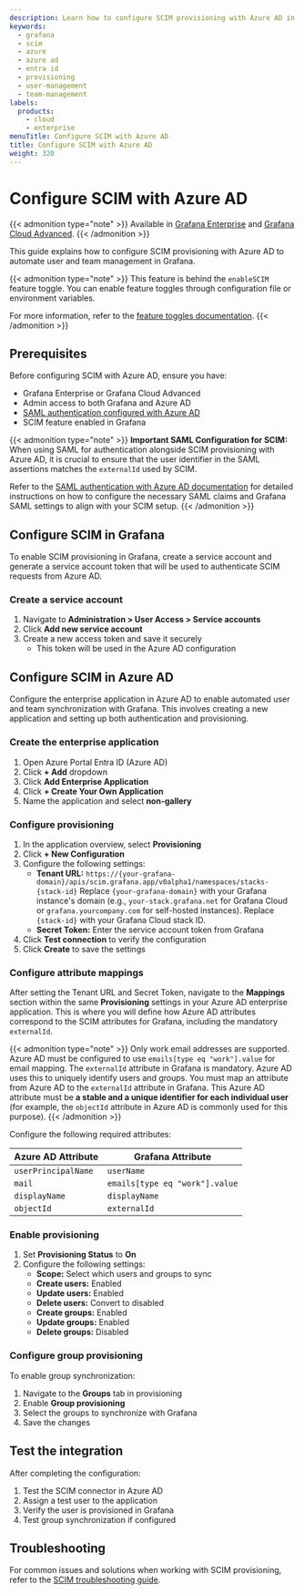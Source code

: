 ```yaml
---
description: Learn how to configure SCIM provisioning with Azure AD in Grafana Enterprise. This guide provides step-by-step instructions for setting up automated user and team management, including enterprise application configuration, service account creation, attribute mapping, and provisioning settings to ensure seamless integration between Azure AD and Grafana.
keywords:
  - grafana
  - scim
  - azure
  - azure ad
  - entra id
  - provisioning
  - user-management
  - team-management
labels:
  products:
    - cloud
    - enterprise
menuTitle: Configure SCIM with Azure AD
title: Configure SCIM with Azure AD
weight: 320
---
```


# Configure SCIM with Azure AD

{{< admonition type="note" >}}
Available in [Grafana Enterprise](../../../introduction/grafana-enterprise/) and [Grafana Cloud Advanced](/docs/grafana-cloud/).
{{< /admonition >}}

This guide explains how to configure SCIM provisioning with Azure AD to automate user and team management in Grafana.

{{< admonition type="note" >}}
This feature is behind the `enableSCIM` feature toggle.
You can enable feature toggles through configuration file or environment variables.

For more information, refer to the [feature toggles documentation](/docs/grafana/<GRAFANA_VERSION>/setup-grafana/configure-grafana/#feature_toggles).
{{< /admonition >}}

## Prerequisites

Before configuring SCIM with Azure AD, ensure you have:

- Grafana Enterprise or Grafana Cloud Advanced
- Admin access to both Grafana and Azure AD
- [SAML authentication configured with Azure AD](../../configure-authentication/saml/#set-up-saml-with-azure-ad)
- SCIM feature enabled in Grafana

{{< admonition type="note" >}}
**Important SAML Configuration for SCIM:**
When using SAML for authentication alongside SCIM provisioning with Azure AD, it is crucial to ensure that the user identifier in the SAML assertions matches the `externalId` used by SCIM.

Refer to the [SAML authentication with Azure AD documentation](../../configure-authentication/saml/#integrating-with-scim-provisioning) for detailed instructions on how to configure the necessary SAML claims and Grafana SAML settings to align with your SCIM setup.
{{< /admonition >}}

## Configure SCIM in Grafana

To enable SCIM provisioning in Grafana, create a service account and generate a service account token that will be used to authenticate SCIM requests from Azure AD.

### Create a service account

1. Navigate to **Administration > User Access > Service accounts**
2. Click **Add new service account**
3. Create a new access token and save it securely
   - This token will be used in the Azure AD configuration

## Configure SCIM in Azure AD

Configure the enterprise application in Azure AD to enable automated user and team synchronization with Grafana. This involves creating a new application and setting up both authentication and provisioning.

### Create the enterprise application

1. Open Azure Portal Entra ID (Azure AD)
2. Click **+ Add** dropdown
3. Click **Add Enterprise Application**
4. Click **+ Create Your Own Application**
5. Name the application and select **non-gallery**

### Configure provisioning

1. In the application overview, select **Provisioning**
2. Click **+ New Configuration**
3. Configure the following settings:
   - **Tenant URL:** `https://{your-grafana-domain}/apis/scim.grafana.app/v0alpha1/namespaces/stacks-{stack-id}`
     Replace `{your-grafana-domain}` with your Grafana instance's domain (e.g., `your-stack.grafana.net` for Grafana Cloud or `grafana.yourcompany.com` for self-hosted instances). Replace `{stack-id}` with your Grafana Cloud stack ID.
   - **Secret Token:** Enter the service account token from Grafana
4. Click **Test connection** to verify the configuration
5. Click **Create** to save the settings

### Configure attribute mappings

After setting the Tenant URL and Secret Token, navigate to the **Mappings** section within the same **Provisioning** settings in your Azure AD enterprise application. This is where you will define how Azure AD attributes correspond to the SCIM attributes for Grafana, including the mandatory `externalId`.

{{< admonition type="note" >}}
Only work email addresses are supported. Azure AD must be configured to use `emails[type eq "work"].value` for email mapping.
The `externalId` attribute in Grafana is mandatory. Azure AD uses this to uniquely identify users and groups. You must map an attribute from Azure AD to the `externalId` attribute in Grafana. This Azure AD attribute must be **a stable and a unique identifier for each individual user** (for example, the `objectId` attribute in Azure AD is commonly used for this purpose).
{{< /admonition >}}

Configure the following required attributes:

| Azure AD Attribute           | Grafana Attribute              |
| ---------------------------- | ------------------------------ |
| `userPrincipalName`          | `userName`                     |
| `mail`                       | `emails[type eq "work"].value` |
| `displayName`                | `displayName`                  |
| `objectId`                   | `externalId`                   |

### Enable provisioning

1. Set **Provisioning Status** to **On**
2. Configure the following settings:
   - **Scope:** Select which users and groups to sync
   - **Create users:** Enabled
   - **Update users:** Enabled
   - **Delete users:** Convert to disabled
   - **Create groups:** Enabled
   - **Update groups:** Enabled
   - **Delete groups:** Disabled

### Configure group provisioning

To enable group synchronization:

1. Navigate to the **Groups** tab in provisioning
2. Enable **Group provisioning**
3. Select the groups to synchronize with Grafana
4. Save the changes

## Test the integration

After completing the configuration:

1. Test the SCIM connector in Azure AD
2. Assign a test user to the application
3. Verify the user is provisioned in Grafana
4. Test group synchronization if configured

## Troubleshooting

For common issues and solutions when working with SCIM provisioning, refer to the [SCIM troubleshooting guide](../troubleshooting/).
